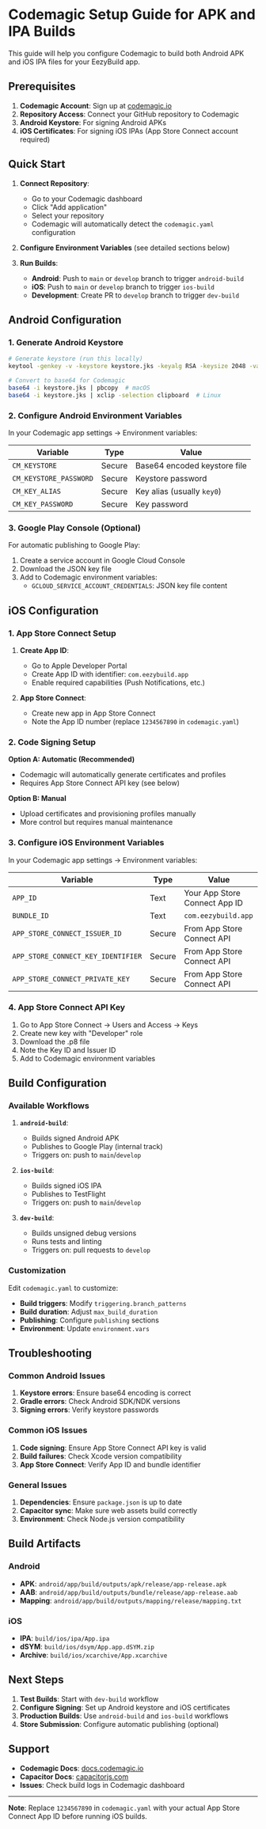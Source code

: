 # Codemagic Setup Guide for APK and IPA Builds

This guide will help you configure Codemagic to build both Android APK and iOS IPA files for your EezyBuild app.

## Prerequisites

1. **Codemagic Account**: Sign up at [codemagic.io](https://codemagic.io)
2. **Repository Access**: Connect your GitHub repository to Codemagic
3. **Android Keystore**: For signing Android APKs
4. **iOS Certificates**: For signing iOS IPAs (App Store Connect account required)

## Quick Start

1. **Connect Repository**:
   - Go to your Codemagic dashboard
   - Click "Add application"
   - Select your repository
   - Codemagic will automatically detect the `codemagic.yaml` configuration

2. **Configure Environment Variables** (see detailed sections below)

3. **Run Builds**:
   - **Android**: Push to `main` or `develop` branch to trigger `android-build`
   - **iOS**: Push to `main` or `develop` branch to trigger `ios-build`
   - **Development**: Create PR to `develop` branch to trigger `dev-build`

## Android Configuration

### 1. Generate Android Keystore

```bash
# Generate keystore (run this locally)
keytool -genkey -v -keystore keystore.jks -keyalg RSA -keysize 2048 -validity 10000 -alias key0

# Convert to base64 for Codemagic
base64 -i keystore.jks | pbcopy  # macOS
base64 -i keystore.jks | xclip -selection clipboard  # Linux
```

### 2. Configure Android Environment Variables

In your Codemagic app settings → Environment variables:

| Variable | Type | Value |
|----------|------|-------|
| `CM_KEYSTORE` | Secure | Base64 encoded keystore file |
| `CM_KEYSTORE_PASSWORD` | Secure | Keystore password |
| `CM_KEY_ALIAS` | Secure | Key alias (usually `key0`) |
| `CM_KEY_PASSWORD` | Secure | Key password |

### 3. Google Play Console (Optional)

For automatic publishing to Google Play:

1. Create a service account in Google Cloud Console
2. Download the JSON key file
3. Add to Codemagic environment variables:
   - `GCLOUD_SERVICE_ACCOUNT_CREDENTIALS`: JSON key file content

## iOS Configuration

### 1. App Store Connect Setup

1. **Create App ID**:
   - Go to Apple Developer Portal
   - Create App ID with identifier: `com.eezybuild.app`
   - Enable required capabilities (Push Notifications, etc.)

2. **App Store Connect**:
   - Create new app in App Store Connect
   - Note the App ID number (replace `1234567890` in `codemagic.yaml`)

### 2. Code Signing Setup

**Option A: Automatic (Recommended)**
- Codemagic will automatically generate certificates and profiles
- Requires App Store Connect API key (see below)

**Option B: Manual**
- Upload certificates and provisioning profiles manually
- More control but requires manual maintenance

### 3. Configure iOS Environment Variables

In your Codemagic app settings → Environment variables:

| Variable | Type | Value |
|----------|------|-------|
| `APP_ID` | Text | Your App Store Connect App ID |
| `BUNDLE_ID` | Text | `com.eezybuild.app` |
| `APP_STORE_CONNECT_ISSUER_ID` | Secure | From App Store Connect API |
| `APP_STORE_CONNECT_KEY_IDENTIFIER` | Secure | From App Store Connect API |
| `APP_STORE_CONNECT_PRIVATE_KEY` | Secure | From App Store Connect API |

### 4. App Store Connect API Key

1. Go to App Store Connect → Users and Access → Keys
2. Create new key with "Developer" role
3. Download the .p8 file
4. Note the Key ID and Issuer ID
5. Add to Codemagic environment variables

## Build Configuration

### Available Workflows

1. **`android-build`**: 
   - Builds signed Android APK
   - Publishes to Google Play (internal track)
   - Triggers on: push to `main`/`develop`

2. **`ios-build`**: 
   - Builds signed iOS IPA
   - Publishes to TestFlight
   - Triggers on: push to `main`/`develop`

3. **`dev-build`**: 
   - Builds unsigned debug versions
   - Runs tests and linting
   - Triggers on: pull requests to `develop`

### Customization

Edit `codemagic.yaml` to customize:

- **Build triggers**: Modify `triggering.branch_patterns`
- **Build duration**: Adjust `max_build_duration`
- **Publishing**: Configure `publishing` sections
- **Environment**: Update `environment.vars`

## Troubleshooting

### Common Android Issues

1. **Keystore errors**: Ensure base64 encoding is correct
2. **Gradle errors**: Check Android SDK/NDK versions
3. **Signing errors**: Verify keystore passwords

### Common iOS Issues

1. **Code signing**: Ensure App Store Connect API key is valid
2. **Build failures**: Check Xcode version compatibility
3. **App Store Connect**: Verify App ID and bundle identifier

### General Issues

1. **Dependencies**: Ensure `package.json` is up to date
2. **Capacitor sync**: Make sure web assets build correctly
3. **Environment**: Check Node.js version compatibility

## Build Artifacts

### Android
- **APK**: `android/app/build/outputs/apk/release/app-release.apk`
- **AAB**: `android/app/build/outputs/bundle/release/app-release.aab`
- **Mapping**: `android/app/build/outputs/mapping/release/mapping.txt`

### iOS
- **IPA**: `build/ios/ipa/App.ipa`
- **dSYM**: `build/ios/dsym/App.app.dSYM.zip`
- **Archive**: `build/ios/xcarchive/App.xcarchive`

## Next Steps

1. **Test Builds**: Start with `dev-build` workflow
2. **Configure Signing**: Set up Android keystore and iOS certificates
3. **Production Builds**: Use `android-build` and `ios-build` workflows
4. **Store Submission**: Configure automatic publishing (optional)

## Support

- **Codemagic Docs**: [docs.codemagic.io](https://docs.codemagic.io)
- **Capacitor Docs**: [capacitorjs.com](https://capacitorjs.com)
- **Issues**: Check build logs in Codemagic dashboard

---

**Note**: Replace `1234567890` in `codemagic.yaml` with your actual App Store Connect App ID before running iOS builds.